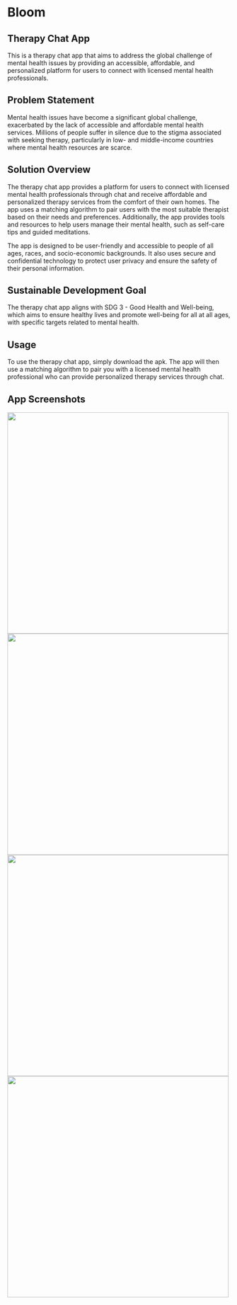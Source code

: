 # Bloom
## Therapy Chat App
This is a therapy chat app that aims to address the global challenge of mental health issues by providing an accessible, affordable, and personalized platform for users to connect with licensed mental health professionals.

## Problem Statement
Mental health issues have become a significant global challenge, exacerbated by the lack of accessible and affordable mental health services. Millions of people suffer in silence due to the stigma associated with seeking therapy, particularly in low- and middle-income countries where mental health resources are scarce.

## Solution Overview
The therapy chat app provides a platform for users to connect with licensed mental health professionals through chat and receive affordable and personalized therapy services from the comfort of their own homes. The app uses a matching algorithm to pair users with the most suitable therapist based on their needs and preferences. Additionally, the app provides tools and resources to help users manage their mental health, such as self-care tips and guided meditations.

The app is designed to be user-friendly and accessible to people of all ages, races, and socio-economic backgrounds. It also uses secure and confidential technology to protect user privacy and ensure the safety of their personal information.

## Sustainable Development Goal
The therapy chat app aligns with SDG 3 - Good Health and Well-being, which aims to ensure healthy lives and promote well-being for all at all ages, with specific targets related to mental health.

## Usage
To use the therapy chat app, simply download the apk. The app will then use a matching algorithm to pair you with a licensed mental health professional who can provide personalized therapy services through chat.

## App Screenshots
<div>
<img src="https://user-images.githubusercontent.com/88205492/229208608-cb7913ff-2fe1-4181-a84f-518b03500ae0.png" height="500">
<img src="https://user-images.githubusercontent.com/88205492/229209951-84611743-a19f-4e93-af70-39f443bb2aa8.png" height="500">
<img src="https://user-images.githubusercontent.com/88205492/229210043-634f1e0b-d345-4f34-9488-731f9d227513.png" height="500">
<img src="https://user-images.githubusercontent.com/88205492/229212825-98c36e3c-4abd-4821-9941-7acc12e29ba2.png" height="500">
</div>





